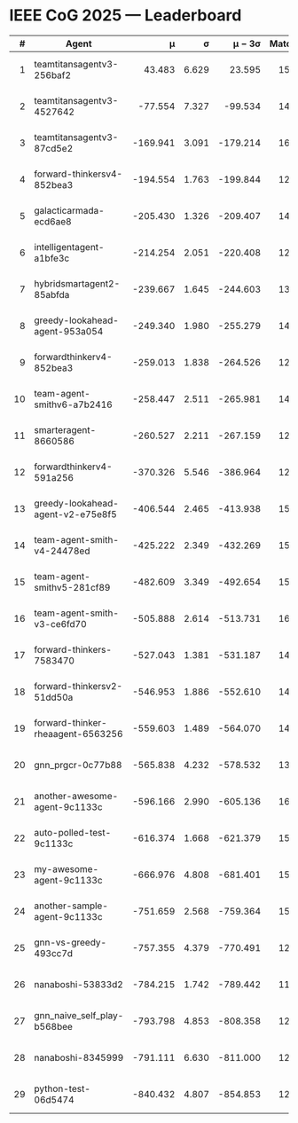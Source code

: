 # IEEE CoG 2025 — Leaderboard

| # | Agent | μ | σ | μ − 3σ | Matches | Updated |
|---:|---|---:|---:|---:|---:|---|
| 1 | teamtitansagentv3-256baf2 | 43.483 | 6.629 | 23.595 | 15596 | 2025-08-22 14:22 |
| 2 | teamtitansagentv3-4527642 | -77.554 | 7.327 | -99.534 | 14870 | 2025-08-22 14:22 |
| 3 | teamtitansagentv3-87cd5e2 | -169.941 | 3.091 | -179.214 | 16166 | 2025-08-22 14:22 |
| 4 | forward-thinkersv4-852bea3 | -194.554 | 1.763 | -199.844 | 12068 | 2025-08-22 14:22 |
| 5 | galacticarmada-ecd6ae8 | -205.430 | 1.326 | -209.407 | 14200 | 2025-08-22 14:22 |
| 6 | intelligentagent-a1bfe3c | -214.254 | 2.051 | -220.408 | 12799 | 2025-08-22 14:22 |
| 7 | hybridsmartagent2-85abfda | -239.667 | 1.645 | -244.603 | 13304 | 2025-08-22 14:22 |
| 8 | greedy-lookahead-agent-953a054 | -249.340 | 1.980 | -255.279 | 14490 | 2025-08-22 14:22 |
| 9 | forwardthinkerv4-852bea3 | -259.013 | 1.838 | -264.526 | 12419 | 2025-08-22 14:22 |
| 10 | team-agent-smithv6-a7b2416 | -258.447 | 2.511 | -265.981 | 14880 | 2025-08-22 14:22 |
| 11 | smarteragent-8660586 | -260.527 | 2.211 | -267.159 | 12817 | 2025-08-22 14:22 |
| 12 | forwardthinkerv4-591a256 | -370.326 | 5.546 | -386.964 | 12511 | 2025-08-22 14:22 |
| 13 | greedy-lookahead-agent-v2-e75e8f5 | -406.544 | 2.465 | -413.938 | 15050 | 2025-08-22 14:22 |
| 14 | team-agent-smith-v4-24478ed | -425.222 | 2.349 | -432.269 | 15722 | 2025-08-22 14:22 |
| 15 | team-agent-smithv5-281cf89 | -482.609 | 3.349 | -492.654 | 15080 | 2025-08-22 14:22 |
| 16 | team-agent-smith-v3-ce6fd70 | -505.888 | 2.614 | -513.731 | 16462 | 2025-08-22 14:22 |
| 17 | forward-thinkers-7583470 | -527.043 | 1.381 | -531.187 | 14060 | 2025-08-22 14:22 |
| 18 | forward-thinkersv2-51dd50a | -546.953 | 1.886 | -552.610 | 14920 | 2025-08-22 14:22 |
| 19 | forward-thinker-rheaagent-6563256 | -559.603 | 1.489 | -564.070 | 14500 | 2025-08-22 14:22 |
| 20 | gnn_prgcr-0c77b88 | -565.838 | 4.232 | -578.532 | 13540 | 2025-08-22 14:22 |
| 21 | another-awesome-agent-9c1133c | -596.166 | 2.990 | -605.136 | 16120 | 2025-08-22 14:22 |
| 22 | auto-polled-test-9c1133c | -616.374 | 1.668 | -621.379 | 15180 | 2025-08-22 14:22 |
| 23 | my-awesome-agent-9c1133c | -666.976 | 4.808 | -681.401 | 15280 | 2025-08-22 14:22 |
| 24 | another-sample-agent-9c1133c | -751.659 | 2.568 | -759.364 | 15140 | 2025-08-22 14:22 |
| 25 | gnn-vs-greedy-493cc7d | -757.355 | 4.379 | -770.491 | 12360 | 2025-08-22 14:22 |
| 26 | nanaboshi-53833d2 | -784.215 | 1.742 | -789.442 | 11660 | 2025-08-22 14:22 |
| 27 | gnn_naive_self_play-b568bee | -793.798 | 4.853 | -808.358 | 12200 | 2025-08-22 14:22 |
| 28 | nanaboshi-8345999 | -791.111 | 6.630 | -811.000 | 12730 | 2025-08-22 14:22 |
| 29 | python-test-06d5474 | -840.432 | 4.807 | -854.853 | 12530 | 2025-08-22 14:22 |
